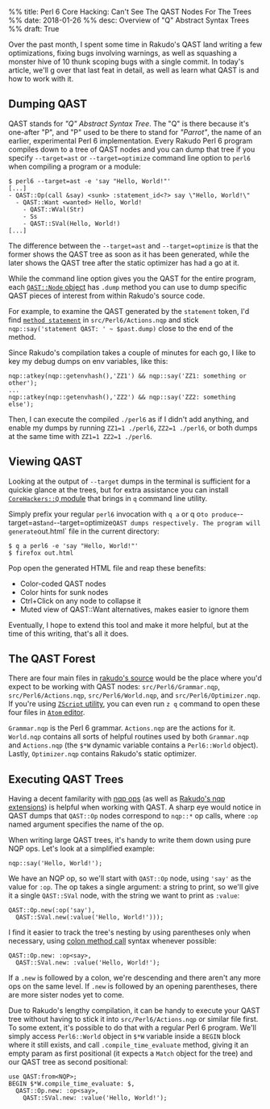 %% title: Perl 6 Core Hacking: Can't See The QAST Nodes For The Trees
%% date: 2018-01-26
%% desc: Overview of "Q" Abstract Syntax Trees
%% draft: True

Over the past month, I spent some time in Rakudo's QAST land writing a few
optimizations, fixing bugs involving warnings, as well as squashing a monster
hive of 10 thunk scoping bugs with a single commit. In today's article,
we'll g over that last feat in detail, as well as learn what QAST is and how
to work with it.

## Dumping QAST

QAST stands for *"Q" Abstract Syntax Tree*. The "Q" is there because it's
one-after "P", and "P" used to be there to stand for *"Parrot"*, the name of
an earlier, experimental Perl 6 implementation. Every Rakudo Perl 6 program
compiles down to a tree of QAST nodes and you can dump that tree if you specify
`--target=ast` or `--target=optimize` command line option to `perl6` when
compiling a program or a module:

    $ perl6 --target=ast -e 'say "Hello, World!"'
    [...]
    - QAST::Op(call &say) <sunk> :statement_id<?> say \"Hello, World!\"
      - QAST::Want <wanted> Hello, World!
        - QAST::WVal(Str)
        - Ss
        - QAST::SVal(Hello, World!)
    [...]

The difference between the `--target=ast` and `--target=optimize` is that
the former shows the QAST tree as soon as it has been generated, while
the later shows the QAST tree after the static optimizer has had a go at it.

While the command line option gives you the QAST for the entire program, each
[`QAST::Node` object](https://github.com/perl6/nqp/blob/master/src/QAST/Node.nqp) has `.dump` method you can use to dump specific QAST pieces of interest
from within Rakudo's source code.

For example, to examine the QAST generated by the `statement` token, I'd
find [`method statement`](https://github.com/rakudo/rakudo/blob/49dce163e8182ee726cd1e512a03c29551cc16da/src/Perl6/Actions.nqp#L1396) in `src/Perl6/Actions.nqp` and stick `nqp::say('statement QAST: ' ~ $past.dump)` close to the end of
the method.

Since Rakudo's compilation takes a couple of minutes for each go, I like to
key my debug dumps on env variables, like this:

    nqp::atkey(nqp::getenvhash(),'ZZ1') && nqp::say('ZZ1: something or other');
    ...
    nqp::atkey(nqp::getenvhash(),'ZZ2') && nqp::say('ZZ2: something else');

Then, I can execute the compiled `./perl6` as if I didn't add anything, and
enable my dumps by running `ZZ1=1 ./perl6`, `ZZ2=1 ./perl6`, or both dumps
at the same time with `ZZ1=1 ZZ2=1 ./perl6`.

## Viewing QAST

Looking at the output of `--target` dumps in the terminal is sufficient
for a quickie glance at the trees, but for extra assistance you can install
[`CoreHackers::Q` module](https://modules.perl6.org/dist/CoreHackers::Q) that
brings in `q` command line utility.

Simply prefix your regular `perl6` invocation with `q a` or q o` to produce
`--target=ast` and `--target=optimize` QAST dumps respectively. The program
will generate `out.html` file in the current directory:

    $ q a perl6 -e 'say "Hello, World!"'
    $ firefox out.html

Pop open the generated HTML file and reap these benefits:

* Color-coded QAST nodes
* Color hints for sunk nodes
* Ctrl+Click on any node to collapse it
* Muted view of QAST::Want alternatives, makes easier to ignore them

Eventually, I hope to extend this tool and make it more helpful, but at the
time of this writing, that's all it does.

## The QAST Forest

There are four main files in
[rakudo's source](https://github.com/rakudo/rakudo/)
would be the place where you'd expect to be working with QAST
nodes: `src/Perl6/Grammar.nqp`, `src/Perl6/Actions.nqp`, `src/Perl6/World.nqp`,
and `src/Perl6/Optimizer.nqp`. If you're using [`ZScript` utility](https://github.com/zoffixznet/z), you can even run `z q` command to open these
four files in [`Atom` editor](https://github.com/perl6/Atom-as-a-Perl6-IDE).

`Grammar.nqp` is the Perl 6 grammar. `Actions.nqp` are the actions for it.
`World.nqp` contains all sorts of helpful routines used by both `Grammar.nqp`
and `Actions.nqp` (the `$*W` dynamic variable contains a `Perl6::World`
object). Lastly, `Optimizer.nqp` contains Rakudo's static optimizer.

## Executing QAST Trees

Having a decent familarity with
[nqp ops](https://github.com/perl6/nqp/blob/master/docs/ops.markdown)
(as well as [Rakudo's nqp extensions](https://github.com/rakudo/rakudo/blob/master/docs/ops.markdown)) is helpful when working with
QAST. A sharp eye would notice in QAST dumps that `QAST::Op` nodes correspond
to `nqp::*` op calls, where `:op` named argument specifies the name of the
op.

When writing large QAST trees, it's handy to write them down using pure NQP
ops. Let's look at a simplified example:

    nqp::say('Hello, World!');

We have an NQP op, so we'll start with `QAST::Op` node, using `'say'` as the
value for `:op`. The op takes a single argument: a string to print, so we'll
give it a single `QAST::SVal` node, with the string we want to print as
`:value`:

    QAST::Op.new(:op('say'),
      QAST::SVal.new(:value('Hello, World!')));

I find it easier to track the tree's nesting by using parentheses
only when necessary,
using [colon method call](https://docs.perl6.org/language/syntax#Precedence_Drop) syntax whenever possible:

    QAST::Op.new: :op<say>,
      QAST::SVal.new: :value('Hello, World!');

If a `.new` is followed by a colon, we're descending and there aren't any
more ops on the same level. If `.new` is followed by an opening parentheses,
there are more sister nodes yet to come.

Due to Rakudo's lengthy compilation, it can be handy to execute your QAST tree
without having to stick it into `src/Perl6/Actions.nqp` or similar file first.
To some extent, it's possible to do that with a regular Perl 6 program. We'll
simply access `Perl6::World` object in `$*W` variable inside a `BEGIN` block
where it still exists, and call `.compile_time_evaluate` method, giving it
an empty param as first positional (it expects a `Match` object for the tree)
and our QAST tree as second positional:

    use QAST:from<NQP>;
    BEGIN $*W.compile_time_evaluate: $,
      QAST::Op.new: :op<say>,
        QAST::SVal.new: :value('Hello, World!');
